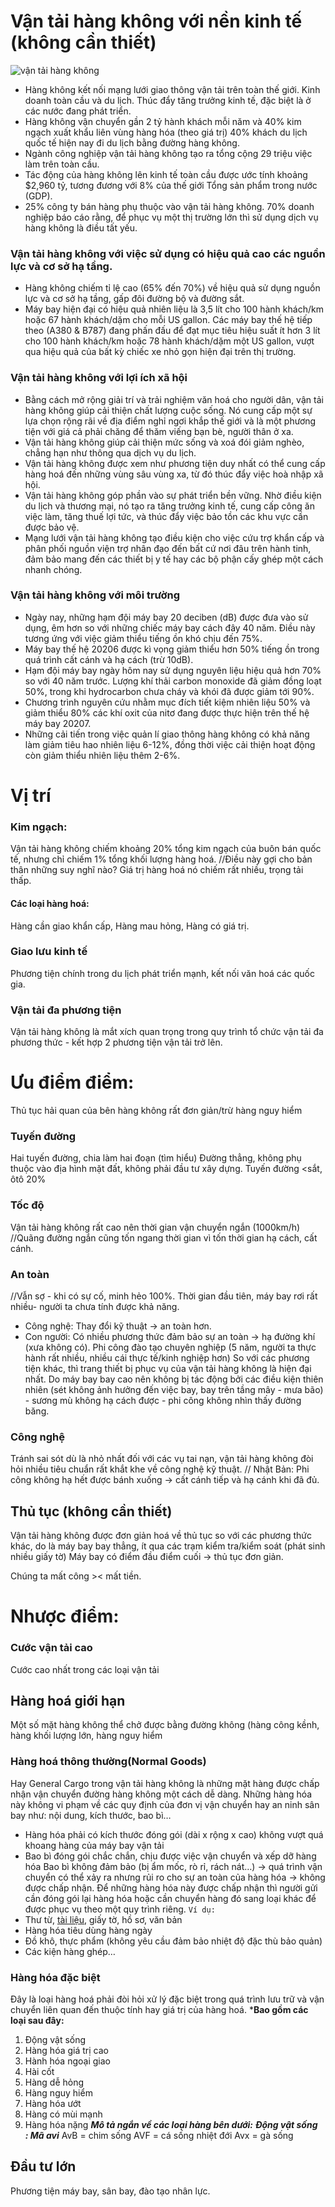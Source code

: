 # **Vận tải hàng không với nền kinh tế** (không cần thiết)

![vận tải hàng không](https://img.icn.vn/Image.ashx?src=/uploads/logistics/world-airroute-map.jpg&width=670)

- Hàng không kết nối mạng lưới giao thông vận tải trên toàn thế giới.
	Kinh doanh toàn cầu và du lịch. Thúc đẩy tăng trưởng kinh tế, đặc biệt là ở các nước đang phát triển.
- Hàng không vận chuyển gần 2 tỷ hành khách mỗi năm và 40% kim ngạch xuất khẩu liên vùng hàng hóa (theo giá trị) 40% khách du lịch quốc tế hiện nay đi du lịch bằng đường hàng không.
- Ngành công nghiệp vận tải hàng không tạo ra tổng cộng 29 triệu việc làm trên toàn cầu.
- Tác động của hàng không lên kinh tế toàn cầu được ước tính khoảng $2,960 tỷ, tương đương với 8% của thế giới Tổng sản phẩm trong nước (GDP).
- 25% công ty bán hàng phụ thuộc vào vận tải hàng không. 70% doanh nghiệp báo cáo rằng, để phục vụ một thị trường lớn thì sử dụng dịch vụ hàng không là điều tất yếu.
### **Vận tải hàng không với việc sử dụng có hiệu quả cao các nguồn lực và cơ sở hạ tầng.**
- Hàng không chiếm tỉ lệ cao (65% đến 70%) về hiệu quả sử dụng nguồn lực và cơ sở hạ tầng, gấp đôi đường bộ và đường sắt.
- Máy bay hiện đại có hiệu quả nhiên liệu là 3,5 lít cho 100 hành khách/km hoặc 67 hành khách/dặm cho mỗi US gallon. Các máy bay thế hệ tiếp theo (A380 & B787) đang phấn đấu để đạt mục tiêu hiệu suất ít hơn 3 lít cho 100 hành khách/km hoặc 78 hành khách/dặm một US gallon, vượt qua hiệu quả của bất kỳ chiếc xe nhỏ gọn hiện đại trên thị trường.

### **Vận tải hàng không với lợi ích xã hội**

- Bằng cách mở rộng giải trí và trải nghiệm văn hoá cho người dân, vận tải hàng không giúp cải thiện chất lượng cuộc sống. Nó cung cấp một sự lựa chọn rộng rãi về địa điểm nghỉ ngơi khắp thế giới và là một phương tiện với giá cả phải chăng để thăm viếng bạn bè, người thân ở xa.
- Vận tải hàng không giúp cải thiện mức sống và xoá đói giảm nghèo, chẳng hạn như thông qua dịch vụ du lịch.
- Vận tải hàng không được xem như phương tiện duy nhất có thể cung cấp hàng hoá đến những vùng sâu vùng xa, từ đó thúc đẩy việc hoà nhập xã hội.
- Vận tải hàng không góp phần vào sự phát triển bền vững. Nhờ điều kiện du lịch và thương mại, nó tạo ra tăng trưởng kinh tế, cung cấp công ăn việc làm, tăng thuế lợi tức, và thúc đẩy việc bảo tồn các khu vực cần được bảo vệ.
- Mạng lưới vận tải hàng không tạo điều kiện cho việc cứu trợ khẩn cấp và phân phối nguồn viện trợ nhân đạo đến bất cứ nơi đâu trên hành tinh, đảm bảo mang đến các thiết bị y tế hay các bộ phận cấy ghép một cách nhanh chóng.

### **Vận tải hàng không với môi trường**

- Ngày nay, những hạm đội máy bay 20 deciben (dB) được đưa vào sử dụng, êm hơn so với những chiếc máy bay cách đây 40 năm. Điều này tương ứng với việc giảm thiểu tiếng ồn khó chịu đến 75%.
- Máy bay thế hệ 20206 được kì vọng giảm thiểu hơn 50% tiếng ồn trong quá trình cất cánh và hạ cách (trừ 10dB).
- Hạm đội máy bay ngày hôm nay sử dụng nguyên liệu hiệu quả hơn 70% so với 40 năm trước. Lượng khí thải carbon monoxide đã giảm đồng loạt 50%, trong khi hydrocarbon chưa cháy và khói đã được giảm tới 90%.
- Chương trình nguyên cứu nhằm mục đích tiết kiệm nhiên liệu 50% và giảm thiểu 80% các khí oxit của nitơ đang được thực hiện trên thế hệ máy bay 20207.
- Những cải tiến trong việc quản lí giao thông hàng không có khả năng làm giảm tiêu hao nhiên liệu 6-12%, đồng thời việc cải thiện hoạt động còn giảm thiểu nhiên liệu thêm 2-6%.

# Vị trí
### Kim ngạch: 
Vận tải hàng không chiếm khoảng 20% tổng kim ngạch của buôn bán quốc tế, nhưng chỉ chiếm 1% tổng khối lượng hàng hoá.
//Điều này gợi cho bản thân những suy nghĩ nào? 
Giá trị hàng hoá nó chiếm rất nhiều, trọng tải thấp.
#### Các loại hàng hoá:
Hàng cần giao khẩn cấp,
Hàng mau hỏng,
Hàng có giá trị.
### Giao lưu kinh tế
Phương tiện chính trong du lịch phát triển mạnh, kết nối văn hoá các quốc gia.
### Vận tải đa phương tiện
Vận tải hàng không là mắt xích quan trọng trong quy trình tổ chức vận tải đa phương thức - kết hợp 2 phương tiện vận tải trở lên.
# Ưu điểm điểm:
Thủ tục hải quan của bên hàng không rất đơn giản/trừ hàng nguy hiểm
### Tuyến đường 
Hai tuyến đường, chia làm hai đoạn (tìm hiểu)
Đường thẳng, không phụ thuộc vào địa hình mặt đất, không phải đầu tư xây dựng.
Tuyến đường <sắt, ôtô 20%
### Tốc độ
Vận tải hàng không rất cao nên thời gian vận chuyển ngắn (1000km/h)
//Quãng đường ngắn cũng tốn ngang thời gian vì tốn thời gian hạ cách, cất cánh.
### An toàn
//Vẫn sợ - khi có sự cố, minh hẻo 100%. Thời gian đầu tiên, máy bay rơi rất nhiều- người ta chưa tính được khả năng. 
- Công nghệ: Thay đổi kỹ thuật -> an toàn hơn.
- Con người: Có nhiều phương thức đảm bảo sự an toàn -> hạ đường khí (xưa không có). Phi công đào tạo chuyên nghiệp (5 năm, người ta thực hành rất nhiều, nhiều cái thực tế/kinh nghiệp hơn)
So với các phương tiện khác, thì trang thiết bị phục vụ của vận tải hàng không là hiện đại nhất. Do máy bay bay cao nên không bị tác động bởi các điều kiện thiên nhiên (sét không ảnh hưởng đến việc bay, bay trên tầng mây - mưa bão) - sương mù không hạ cách được - phi công không nhìn thấy đường băng.
### Công nghệ
Tránh sai sót dù là nhỏ nhất đối với các vụ tai nạn, vận tải hàng không đòi hỏi nhiều tiêu chuẩn rất khắt khe về công nghệ kỹ thuật.
// Nhật Bản: Phi công không hạ hết được bánh xuống -> cất cánh tiếp và hạ cánh khi đã đủ.

## Thủ tục (không cần thiết)
Vận tải hàng không được đơn giản hoá về thủ tục so với các phương thức khác, do là máy bay bay thẳng, ít qua các trạm kiểm tra/kiểm soát (phát sinh nhiều giấy tờ)
Máy bay có điểm đầu điểm cuối -> thủ tục đơn giản.

Chúng ta mất công >< mất tiền. 

# Nhược điểm:
### Cước vận tải cao
Cước cao nhất trong các loại vận tải 
## Hàng hoá giới hạn
Một số mặt hàng không thể chở được bằng đường không (hàng công kềnh, hàng khối lượng lớn, hàng nguy hiểm
### Hàng hoá thông thường(Normal Goods)
Hay General Cargo trong vận tải hàng không là những mặt hàng được chấp nhận vận chuyển đường hàng không một cách dễ dàng.
Những hàng hóa này không vi phạm về các quy định của đơn vị vận chuyển hay an ninh sân bay như: nội dung, kích thước, bao bì…
- Hàng hóa phải có kích thước đóng gói (dài x rộng x cao) không vượt quá khoang hàng của máy bay vận tải
- Bao bì đóng gói chắc chắn, chịu được việc vận chuyển và xếp dỡ hàng hóa
 Bao bì không đảm bảo (bị ẩm mốc, rò rỉ, rách nát…) -> quá trình vận chuyển có thể xảy ra nhưng rủi ro cho sự an toàn của hàng hóa -> không được chấp nhận.
  Để những hàng hóa này được chấp nhận thì người gửi cần đóng gói lại hàng hóa hoặc cần chuyển hàng đó sang loại khác để được phục vụ theo một quy trình riêng.
  `Ví dụ:`
- Thư từ, [tài liệu](https://als.com.vn/kho-tai-lieu-luu-tru-ho-so-cho-doanh-nghiep), giấy tờ, hồ sơ, văn bản
- Hàng hóa tiêu dùng hàng ngày
- Đồ khô, thực phẩm (không yêu cầu đảm bảo nhiệt độ đặc thù bảo quản)
- Các kiện hàng ghép…
### Hàng hóa đặc biệt
Đây là loại hàng hoá phải đòi hỏi xử lý đặc biệt trong quá trình lưu trữ và vận chuyển liên quan đến thuộc tính hay giá trị của hàng hoá.
***Bao gồm các loại sau đây:**
1. Động vật sống
2. Hàng hóa giá trị cao
3. Hành hóa ngoại giao
4. Hài cốt
5. Hàng dễ hỏng
6. Hàng nguy hiểm
7. Hàng hóa ướt
8. Hàng có mùi mạnh
9. Hàng hóa nặng
	**_Mô tả ngắn về các loại hàng bên dưới:_**
	**_Động vật sống : Mã avi_**
		AvB = chim sống
		AVF = cá sống nhiệt đới
		Avx = gà sống
## Đầu tư lớn
Phương tiện máy bay, sân bay, đào tạo nhân lực.
